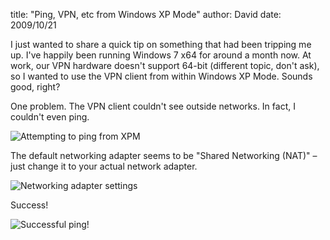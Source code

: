 
title: "Ping, VPN, etc from Windows XP Mode"
author: David
date: 2009/10/21

I just wanted to share a quick tip on something that had been tripping me up. I've happily been running Windows 7 x64 for around a month now. At work, our VPN hardware doesn't support 64-bit (different topic, don't ask), so I wanted to use the VPN client from within Windows XP Mode. Sounds good, right? 

One problem. The VPN client couldn't see outside networks. In fact, I couldn't even ping. 

![Attempting to ping  from XPM](http://www.mohundro.com/blog/content/binary/WindowsLiveWriter/PingVPNetcfromWindowsXPMode_12ADF/image_3.png)

 The default networking adapter seems to be "Shared Networking (NAT)" – just change it to your actual network adapter. 

![Networking adapter settings](http://www.mohundro.com/blog/content/binary/WindowsLiveWriter/PingVPNetcfromWindowsXPMode_12ADF/image_6.png)

Success! 

![Successful ping!](http://www.mohundro.com/blog/content/binary/WindowsLiveWriter/PingVPNetcfromWindowsXPMode_12ADF/image_9.png)
